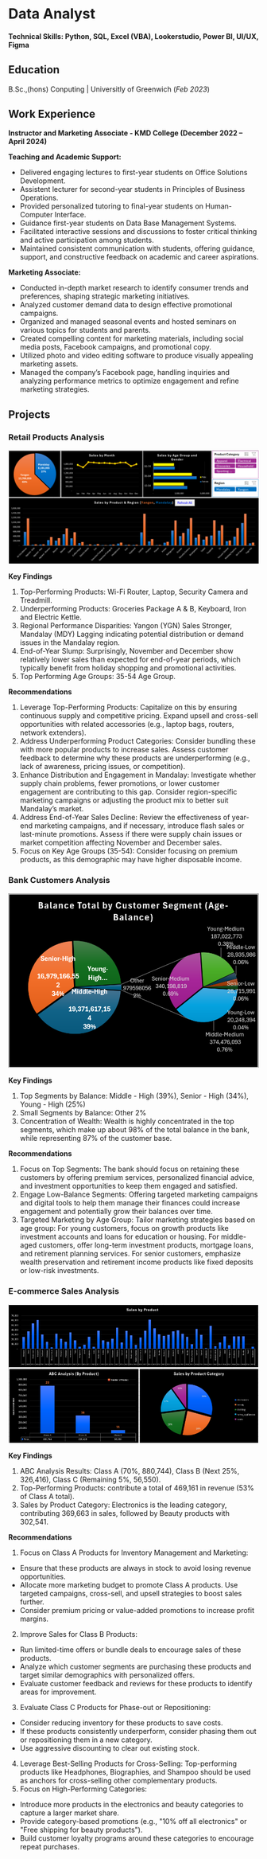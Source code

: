 # Data Analyst

#### Technical Skills: Python, SQL, Excel (VBA), Lookerstudio, Power BI, UI/UX, Figma

## Education		        		
B.Sc.,(hons) Conputing | Universitly of Greenwich (_Feb 2023_)

## Work Experience
**Instructor and Marketing Associate -
KMD College (December 2022 – April 2024)**

  **Teaching and Academic Support:**
  
  - Delivered engaging lectures to first-year students on Office Solutions Development.
  - Assistent lecturer for second-year students in Principles of Business Operations.
  - Provided personalized tutoring to final-year students on Human-Computer Interface.
  - Guidance first-year students on Data Base Management Systems.
  - Facilitated interactive sessions and discussions to foster critical thinking and active participation among students.
  - Maintained consistent communication with students, offering guidance, support, and constructive feedback on academic and career aspirations.

  **Marketing Associate:**
  
  - Conducted in-depth market research to identify consumer trends and preferences, shaping strategic marketing initiatives.
  - Analyzed customer demand data to design effective promotional campaigns.
  - Organized and managed seasonal events and hosted seminars on various topics for students and parents.
  - Created compelling content for marketing materials, including social media posts, Facebook campaigns, and promotional copy.
  - Utilized photo and video editing software to produce visually appealing marketing assets.
  - Managed the company’s Facebook page, handling inquiries and analyzing performance metrics to optimize engagement and refine marketing strategies.
  

## Projects
### Retail Products Analysis

![retail_dashboard](/assets/img/Retail_Dashboard.png)

**Key Findings**
1.	Top-Performing Products: Wi-Fi Router, Laptop, Security Camera and Treadmill.
2.	Underperforming Products: Groceries Package A & B, Keyboard, Iron and Electric Kettle.
3.	Regional Performance Disparities: Yangon (YGN) Sales Stronger, Mandalay (MDY) Lagging indicating potential distribution or demand issues in the Mandalay region.
4.	End-of-Year Slump: Surprisingly, November and December show relatively lower sales than expected for end-of-year periods, which typically benefit from holiday shopping and promotional activities.
5.	Top Performing Age Groups: 35-54 Age Group.
	
	
**Recommendations**
1)	Leverage Top-Performing Products: Capitalize on this by ensuring continuous supply and competitive pricing. Expand upsell and cross-sell opportunities with related accessories (e.g., laptop bags, routers, network extenders).
2)	Address Underperforming Product Categories: Consider bundling these with more popular products to increase sales. Assess customer feedback to determine why these products are underperforming (e.g., lack of awareness, pricing issues, or competition).
3)	Enhance Distribution and Engagement in Mandalay: Investigate whether supply chain problems, fewer promotions, or lower customer engagement are contributing to this gap. Consider region-specific marketing campaigns or adjusting the product mix to better suit Mandalay’s market.
4)	Address End-of-Year Sales Decline: Review the effectiveness of year-end marketing campaigns, and if necessary, introduce flash sales or last-minute promotions. Assess if there were supply chain issues or market competition affecting November and December sales.
5)	Focus on Key Age Groups (35-54): Consider focusing on premium products, as this demographic may have higher disposable  income.

### Bank Customers Analysis

![bank_dashboard](/assets/img/Bank.png)

**Key Findings**
	
1)	Top Segments by Balance: Middle - High (39%), Senior - High (34%), Young - High (25%)
2)	Small Segments by Balance: Other 2%
3)	Concentration of Wealth: Wealth is highly concentrated in the top segments, which make up about
	98% of the total balance in the bank, while representing 87% of the customer base.
	
	
**Recommendations**
	
1)	Focus on Top Segments: The bank should focus on retaining these customers by offering premium
	services, personalized financial advice, and investment opportunities to keep them engaged and
	satisfied.
2)	Engage Low-Balance Segments: Offering targeted marketing campaigns and digital tools to help them
	manage their finances could increase engagement and potentially grow their balances over time.
3)	Targeted Marketing by Age Group: Tailor marketing strategies based on age group:
	For young customers, focus on growth products like investment accounts and loans for education or
	housing.
	For middle-aged customers, offer long-term investment products, mortgage loans, and retirement
	planning services.
	For senior customers, emphasize wealth preservation and retirement income products like fixed
	deposits or low-risk investments.


### E-commerce Sales Analysis

![ecom_dashboard](/assets/img/Ecom.png)

**Key Findings**	
	
1)	ABC Analysis Results: Class A (70%, 880,744), Class B (Next 25%, 326,416), Class C (Remaining 5%, 56,550).
2) 	Top-Performing Products: contribute a total of 469,161 in revenue (53% of Class A total).
3)	Sales by Product Category: Electronics is the leading category, contributing 369,663 in sales, followed by Beauty
	products with 302,541.
	
	
**Recommendations**	
	
1)	Focus on Class A Products for Inventory Management and Marketing:
- Ensure that these products are always in stock to avoid losing revenue opportunities.
- Allocate more marketing budget to promote Class A products. Use targeted campaigns, cross-sell, and upsell strategies
	to boost sales further.
- Consider premium pricing or value-added promotions to increase profit margins.
2)	Improve Sales for Class B Products:
   - Run limited-time offers or bundle deals to encourage sales of these products.
   - Analyze which customer segments are purchasing these products and target similar demographics with personalized offers.
   - Evaluate customer feedback and reviews for these products to identify areas for improvement.
3)	Evaluate Class C Products for Phase-out or Repositioning:
   - Consider reducing inventory for these products to save costs.
   - If these products consistently underperform, consider phasing them out or repositioning them in a new category.
   - Use aggressive discounting to clear out existing stock.
4)	Leverage Best-Selling Products for Cross-Selling: Top-performing products like Headphones, Biographies, and
	Shampoo should be used as anchors for cross-selling other complementary products.
5)	Focus on High-Performing Categories:
   - Introduce more products in the electronics and beauty categories to capture a larger market share.
   - Provide category-based promotions (e.g., "10% off all electronics" or "Free shipping for beauty products").
   - Build customer loyalty programs around these categories to encourage repeat purchases.

